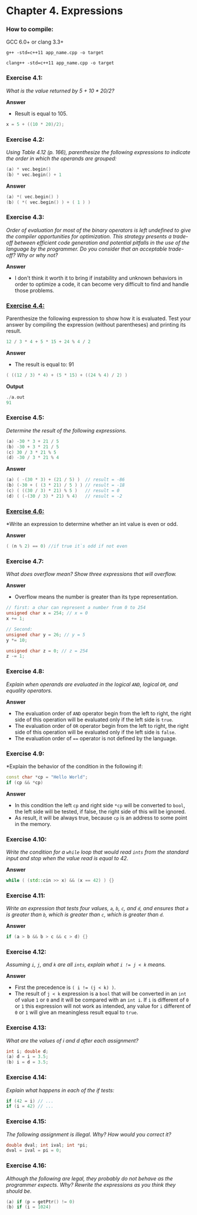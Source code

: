 # Chapter 4. Expressions

### How to compile:

GCC 6.0+ or clang 3.3+

`g++ -std=c++11 app_name.cpp -o target`

`clang++ -std=c++11 app_name.cpp -o target`

### Exercise 4.1:

*What is the value returned by 5 + 10 * 20/2?*

**Answer**

- Result is equal to 105.

```cpp
x = 5 + ((10 * 20)/2);
```

### Exercise 4.2: 

*Using Table 4.12 (p. 166), parenthesize the following expressions to indicate the order in which the operands are grouped:*

```cpp
(a) * vec.begin()
(b) * vec.begin() + 1
```
**Answer**

```cpp
(a) *( vec.begin() )
(b) ( *( vec.begin() ) + ( 1 ) )
```

### Exercise 4.3: 

*Order of evaluation for most of the binary operators is left undefined to give the compiler opportunities for optimization. This strategy presents a trade-off between efficient code generation and potential pitfalls in the use of the language by the programmer. Do you consider that an acceptable trade-off? Why or why not?*

**Answer**

- I don't think it worth it to bring if instability and unknown behaviors in order to optimize a code, it can become very difficult to find and handle those problems.

### [Exercise 4.4:](Exercise_04/Ex04.cpp)

Parenthesize the following expression to show how it is
evaluated. Test your answer by compiling the expression (without
parentheses) and printing its result.

```cpp
12 / 3 * 4 + 5 * 15 + 24 % 4 / 2
```
**Answer**

- The result is equal to: 91 

```cpp
( ((12 / 3) * 4) + (5 * 15) + ((24 % 4) / 2) )
```

**Output**

```cpp
./a.out 
91
```

### Exercise 4.5:

*Determine the result of the following expressions.*

```cpp
(a) -30 * 3 + 21 / 5
(b) -30 + 3 * 21 / 5
(c) 30 / 3 * 21 % 5
(d) -30 / 3 * 21 % 4
```
**Answer**

```cpp
(a) ( -(30 * 3) + (21 / 5) )  // result = -86
(b) (-30 + ( (3 * 21) / 5 ) ) // result = -18
(c) ( ((30 / 3) * 21) % 5 )   // result = 0
(d) ( (-(30 / 3) * 21) % 4)   // result = -2
```

### [Exercise 4.6:](Exercise_06/Exl06.cpp) 

*Write an expression to determine whether an int value is even or odd.

**Answer**
```cpp
( (n % 2) == 0) //if true it`s odd if not even 
```

### Exercise 4.7: 

*What does overflow mean? Show three expressions that will overflow.*

**Answer**

- Overflow means the number is greater than its type representation.

```cpp
// first: a char can represent a number from 0 to 254
unsigned char x = 254; // x = 0
x += 1; 

// Second:
unsigned char y = 26; // y = 5
y *= 10;

unsigned char z = 0; // z = 254
z -= 1;
```

### Exercise 4.8: 

*Explain when operands are evaluated in the logical `AND`, logical `OR`, and equality operators.*

**Answer**
- The evaluation order of `AND` operator begin from the left to right, the right side of this operation will be evaluated only if the left side is `true`.
- The evaluation order of `OR` operator begin from the left to right, the right side of this operation will be evaluated only if the left side is `false`.
- The evaluation order of `==` operator is not defined by the language.


### Exercise 4.9: 

*Explain the behavior of the condition in the following if:

```cpp
const char *cp = "Hello World";
if (cp && *cp)
```
**Answer**

- In this condition the left `cp` and right side `*cp` will be converted to `bool`, the left side will be tested, if false, the right side of this will be ignored.
- As result, it will be always true, because `cp` is an address to some point in the memory.

### Exercise 4.10: 

*Write the condition for a `while` loop that would read `ints` from the standard input and stop when the value read is equal to 42.*

**Answer**

```cpp
while ( (std::cin >> x) && (x == 42) ) {}
```

### Exercise 4.11: 

*Write an expression that tests four values, `a`, `b`, `c`, and `d`, and ensures that `a` is greater than `b`, which is greater than `c`, which is greater than `d`.*

**Answer**

```cpp
if (a > b && b > c && c > d) {}
```

### Exercise 4.12:

*Assuming `i`, `j`, and `k` are all `ints`, explain what `i != j < k` means.*

**Answer**

- First the precedence is `( i != (j < k) )`.
- The result of `j < k` expression is a `bool` that will be converted in an `int` of value `1` or `0` and it will be compared with an `int i`. If `i` is different of `0` or `1` this expression will not work as intended, any value for `i` different of `0` or `1` will give an meaningless result equal to  `true`.

### Exercise 4.13: 

*What are the values of i and d after each assignment?*
```cpp
int i; double d;
(a) d = i = 3.5;
(b) i = d = 3.5;
```

### Exercise 4.14: 

*Explain what happens in each of the if tests:*

```cpp
if (42 = i) // ...
if (i = 42) // ...
```

### Exercise 4.15: 

*The following assignment is illegal. Why? How would you correct it?*

```cpp
double dval; int ival; int *pi;
dval = ival = pi = 0;
```

### Exercise 4.16: 

*Although the following are legal, they probably do not behave as the programmer expects. Why? Rewrite the expressions as you think they should be.*
```cpp
(a) if (p = getPtr() != 0)
(b) if (i = 1024)
```
